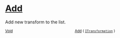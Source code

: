 # [Add](./SequentialTransformPipeline-100663510.md)

Add new transform to the list.

<sub>[Void](https://docs.microsoft.com/en-us/dotnet/api/System.Void)</sub><img width=200/><sub>[Add](./SequentialTransformPipeline-100663510.md) ( [`ITransformation`](./../../ITransformation.md) )</sub><br>


